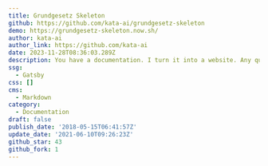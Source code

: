 ```yaml
---
title: Grundgesetz Skeleton
github: https://github.com/kata-ai/grundgesetz-skeleton
demo: https://grundgesetz-skeleton.now.sh/
author: kata-ai
author_link: https://github.com/kata-ai
date: 2023-11-28T08:36:03.289Z
description: You have a documentation. I turn it into a website. Any questions?
ssg:
  - Gatsby
css: []
cms:
  - Markdown
category:
  - Documentation
draft: false
publish_date: '2018-05-15T06:41:57Z'
update_date: '2021-06-10T09:26:23Z'
github_star: 43
github_fork: 1
---
```

